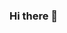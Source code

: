 ### Hi there 👋

<!--
**manavbjain/manavbjain** is a ✨ _special_ ✨ repository because its `README.md` (this file) appears on your GitHub profile.

Here are some ideas to get you started:

- 👋 Hi, I'm Manav
- 🔭 I’m currently working on ...
- 🌱 I’m currently learning ...
- 👯 I’m looking to collaborate on ...
- 🤔 I’m looking for help with ...
- 💬 Ask me about ...
- 📫 The best way to reach me is [LinkedIn](https://www.linkedin.com/in/manavbjain/)
- 😄 Pronouns: ...
- ⚡ Fun fact: ...
-->
